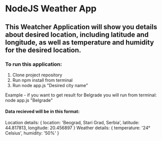 # NodeJS Weather App

## This Weatcher Application will show you details about desired location, including latitude and longitude, as well as temperature and humidity for the desired location.

### To run this application:
1. Clone project repository
2. Run npm install from terminal
3. Run node app.js "Desired city name" 

Example - if you want to get result for Belgrade you will run from terminal:
node app.js "Belgrade"

#### Data recieved will be in this format:
Location details: {
  location: 'Beograd, Stari Grad, Serbia',
  latitude: 44.817813,
  longitude: 20.456897
}
Weather details: { temperature: '24° Celsius', humidity: '50%' }